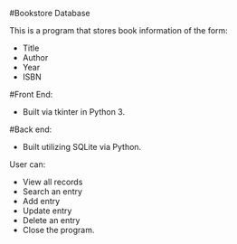 #Bookstore Database

This is a program that stores book information of the form:
- Title
- Author
- Year
- ISBN

#Front End:
- Built via tkinter in Python 3.

#Back end:
- Built utilizing SQLite via Python.

User can:

- View all records
- Search an entry
- Add entry
- Update entry
- Delete an entry
- Close the program.

